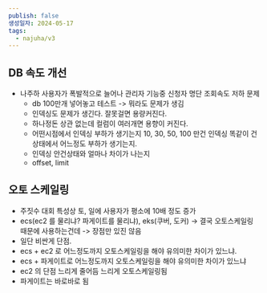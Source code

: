 ```yaml
---
publish: false
생성일자: 2024-05-17
tags:
  - najuha/v3
---
```


## DB 속도 개선 
- 나주하 사용자가 폭발적으로 늘어나 관리자 기능중 신청자 명단 조회속도 저하 문제
	- db 100만개 넣어놓고 테스트 -> 뭐라도 문제가 생김
	- 인덱싱도 문제가 생긴다. 잘못걸면 용량커진다.
	- 하나정돈 상관 없는데 컬럼이 여러개면 용향이 커진다.
	- 어떤시점에서 인덱싱 부하가 생기는지 10, 30, 50, 100 만건 인덱싱 똑같이 건 상태에서 어느정도 부하가 생기는지.
	- 인덱싱 안건상태와 얼마나 차이가 나는지
	- offset, limit
  
## 오토 스케일링
- 주짓수 대회 특성상 토, 일에 사용자가 평소에 10배 정도 증가
- ecs(ec2 를 물리냐? 파게이트를 물리냐), eks(쿠버, 도커) -> 결국 오토스케일링 때문에 사용하는건데 -> 장점만 있진 않음
- 일단 비싼게 단점.
- ecs + ec2 로 어느정도까지 오토스케일링을 해야 유의미한 차이가 있느냐.
- ecs + 파게이트로 어느정도까지 오토스케일링을 해야 유의미한 차이가 있느냐
- ec2 의 단점 느리게 줄어듬 느리게 오토스케일링됨
- 파게이트는 바로바로 됨